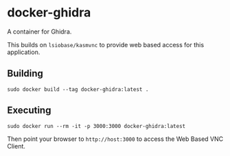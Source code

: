 # docker-ghidra
A container for Ghidra.

This builds on `lsiobase/kasmvnc` to provide web based access for this application.

## Building
`sudo docker build --tag docker-ghidra:latest .`

## Executing
`sudo docker run --rm -it -p 3000:3000 docker-ghidra:latest`

Then point your browser to `http://host:3000` to access the Web Based VNC Client.
